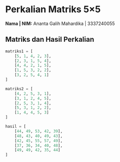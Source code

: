 # Perkalian Matriks 5×5

**Nama | NIM:** Ananta Galih Mahardika | 3337240055

## Matriks dan Hasil Perkalian

```python
matriks1 = [
    [5, 1, 4, 2, 3],
    [2, 3, 1, 5, 4],
    [4, 4, 2, 1, 5],
    [1, 5, 3, 2, 2],
    [3, 2, 5, 4, 1]
]

matriks2 = [
    [4, 2, 5, 3, 1],
    [3, 1, 2, 4, 5],
    [2, 5, 3, 1, 4],
    [5, 3, 1, 2, 2],
    [1, 4, 4, 5, 3]
]

hasil = [
    [44, 49, 53, 42, 39],
    [48, 43, 40, 49, 43],
    [42, 45, 55, 57, 49],
    [37, 36, 34, 40, 48],
    [49, 49, 42, 35, 44]
]
